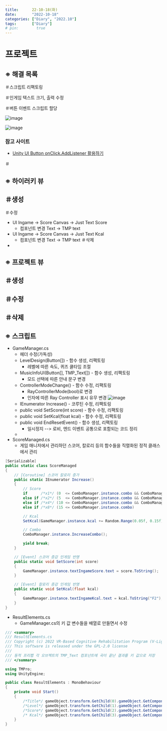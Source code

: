 ```yaml
---
title:      22-10-18(화)
date:       "2022-10-18"
categories: ["Diary", "2022.10"]
tags:       ["Diary"]
# pin:        true
---
```


# 프로젝트
## ※ 해결 목록
＃스크립트 리팩토링

＃인게임 텍스트 크기, 출력 수정

＃버튼 이벤트 스크립트 할당

![image](https://user-images.githubusercontent.com/85896566/196354355-85c19d7e-cf31-4e25-9b5e-5db3a27d5ffa.png)

![image](https://user-images.githubusercontent.com/85896566/196354308-7b41f8a8-171b-4e79-92ea-b6c2b9506878.png)

### 참고 사이트
- [Unity UI Button onClick.AddListener 활용하기](https://mentum.tistory.com/m/379)

＃ 


## ※ 하이러키 뷰
＃생성
- 
＃수정
- UI Ingame -> Score Canvas -> Just Text Score
  - 컴포넌트 변경 Text -> TMP text
- UI Ingame -> Score Canvas -> Just Text Kcal
  - 컴포넌트 변경 Text -> TMP text
＃삭제
- 

## ※ 프로젝트 뷰
＃생성
- 
＃수정
- 
＃삭제
- 

## ※ 스크립트
- GameManager.cs
  - 헤더 수정(가독성)
  - LevelDesign(Button[]) - 함수 생성, 리팩토링
    - 레벨에 따른 속도, 퀴즈 쿨타임 조절
  - MusicInfoUI(Button[], TMP_Text[]) - 함수 생성, 리팩토링
    - 모드 선택에 따른 안내 문구 변경
  - ControllerModeChange() - 함수 수정, 리팩토링
    - RayControllerMode(bool)로 변경
    - 인자에 따른 Ray Controller 표시 유무 변경
    ![image](https://user-images.githubusercontent.com/85896566/196324550-a5a9ecf2-a388-492c-987b-4b9d1fa10176.png)
  - IEnumerator Increase() - 코루틴 수정, 리팩토링
  - public void SetScore(int score) - 함수 수정, 리팩토링
  - public void SetKcal(float kcal) - 함수 수정, 리팩토링
  - public void EndResetEvent() - 함수 생성, 리팩토링
    - 일시정지 --> 로비, 엔드 이벤트 공통으로 포함되는 코드 정리
  -   
- ScoreManaged.cs
  - 게임 매니저에서 관리하던 스코어, 칼로리 등의 함수들을 직렬화된 정적 클래스에서 관리
```c#
[Serializable]
public static class ScoreManaged
{
    // [Coroutine] 스코어 칼로리 증가
    public static IEnumerator Increase()
    {
        // Score
        if      /*x1*/ (0  <= ComboManager.instance.combo && ComboManager.instance.combo < 5)  SetScore(GameManager.instance.score += 1000);
        else if /*x2*/ (5  <= ComboManager.instance.combo && ComboManager.instance.combo < 10) SetScore(GameManager.instance.score += 2000);
        else if /*x4*/ (10 <= ComboManager.instance.combo && ComboManager.instance.combo < 15) SetScore(GameManager.instance.score += 4000);
        else if /*x8*/ (15 <= ComboManager.instance.combo)                                     SetScore(GameManager.instance.score += 8000);

        // Kcal
        SetKcal(GameManager.instance.kcal += Random.Range(0.05f, 0.15f));

        // Combo
        ComboManager.instance.IncreaseCombo();

        yield break;
    }

    // [Event] 스코어 증감 인게임 반영
    public static void SetScore(int score)
    {
        GameManager.instance.textIngameScore.text = score.ToString();
    }

    // [Event] 칼로리 증감 인게임 반영
    public static void SetKcal(float kcal)
    {
        GameManager.instance.textIngameKcal.text = kcal.ToString("F2");
    }
}
```

- ResultElements.cs
  - GameManager.cs의 키 값 변수들을 배열로 만들면서 수정
```c#
/// <summary>
/// ResultElements.cs
/// Copyright (c) 2022 VR-Based Cognitive Rehabilitation Program (V-Light Studio)
/// This software is released under the GPL-2.0 license
/// 
/// 동적 프리팹 각 오브젝트의 TMP_Text 컴포넌트에 곡이 끝난 결과를 키 값으로 저장
/// </summary>

using TMPro;
using UnityEngine;

public class ResultElements : MonoBehaviour
{
    private void Start()
    {
        /*Title*/ gameObject.transform.GetChild(0).gameObject.GetComponent<TMP_Text>().text = GameManager.instance.textKeys[0].text;
        /*Level*/ gameObject.transform.GetChild(1).gameObject.GetComponent<TMP_Text>().text = GameManager.instance.textKeys[1].text;
        /*Score*/ gameObject.transform.GetChild(2).gameObject.GetComponent<TMP_Text>().text = GameManager.instance.textKeys[2].text;
        /* Kcal*/ gameObject.transform.GetChild(3).gameObject.GetComponent<TMP_Text>().text = GameManager.instance.textKeys[3].text;
    }
}
```